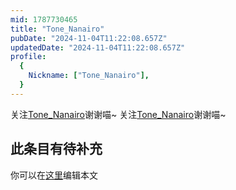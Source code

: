 ```yaml
---
mid: 1787730465
title: "Tone_Nanairo"
pubDate: "2024-11-04T11:22:08.657Z"
updatedDate: "2024-11-04T11:22:08.657Z"
profile:
  {
    Nickname: ["Tone_Nanairo"],
  }
---
```


关注[Tone_Nanairo](https://space.bilibili.com/1787730465)谢谢喵~ 关注[Tone_Nanairo](https://space.bilibili.com/1787730465)谢谢喵~

## 此条目有待补充
你可以在[这里](https://github.com/Yuhanawa/VTuber.ICU-Content/edit/master/v/Tone_Nanairo/index.md)编辑本文

